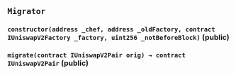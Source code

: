 ## `Migrator`

### `constructor(address _chef, address _oldFactory, contract IUniswapV2Factory _factory, uint256 _notBeforeBlock)` (public)

### `migrate(contract IUniswapV2Pair orig) → contract IUniswapV2Pair` (public)
